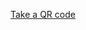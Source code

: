 <a href="intent:#Intent;package=kr.co.enjoyworks.pawnuser;S.market_referrer=abc;end">Take a QR code</a><br />
<br />
